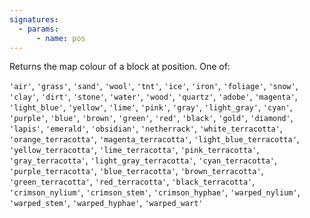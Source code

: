 ```yaml
---
signatures:
  - params:
      - name: pos
---
```


Returns the map colour of a block at position. One of:

`'air'`, `'grass'`, `'sand'`, `'wool'`, `'tnt'`, `'ice'`, `'iron'`, `'foliage'`,
`'snow'`, `'clay'`, `'dirt'`, `'stone'`, `'water'`, `'wood'`, `'quartz'`,
`'adobe'`, `'magenta'`, `'light_blue'`, `'yellow'`, `'lime'`, `'pink'`,
`'gray'`, `'light_gray'`, `'cyan'`, `'purple'`, `'blue'`, `'brown'`, `'green'`,
`'red'`, `'black'`, `'gold'`, `'diamond'`, `'lapis'`, `'emerald'`, `'obsidian'`,
`'netherrack'`, `'white_terracotta'`, `'orange_terracotta'`,
`'magenta_terracotta'`, `'light_blue_terracotta'`, `'yellow_terracotta'`,
`'lime_terracotta'`, `'pink_terracotta'`, `'gray_terracotta'`,
`'light_gray_terracotta'`, `'cyan_terracotta'`, `'purple_terracotta'`,
`'blue_terracotta'`, `'brown_terracotta'`, `'green_terracotta'`,
`'red_terracotta'`, `'black_terracotta'`, `'crimson_nylium'`, `'crimson_stem'`,
`'crimson_hyphae'`, `'warped_nylium'`, `'warped_stem'`, `'warped_hyphae'`,
`'warped_wart'`
